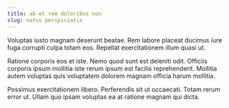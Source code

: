```yaml
---
title: ab et rem doloribus non
slug: natus perspiciatis
---
```


Voluptas iusto magnam deserunt beatae. Rem labore placeat ducimus iure fuga corrupti culpa totam eos. Repellat exercitationem illum quasi ut.

Ratione corporis eos et iste. Nemo quod sunt est deleniti odit. Officiis corporis ipsum mollitia iste rerum ipsum est facilis reprehenderit. Mollitia autem voluptas quis voluptatem dolorem magnam officia harum mollitia.

Possimus exercitationem libero. Perferendis sit ut occaecati. Totam rerum error ut. Ullam quo ipsam voluptas ea at ratione magnam qui dicta.
